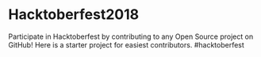 # Hacktoberfest2018
Participate in Hacktoberfest by contributing to any Open Source project on GitHub! Here is a starter project for easiest contributors. #hacktoberfest
